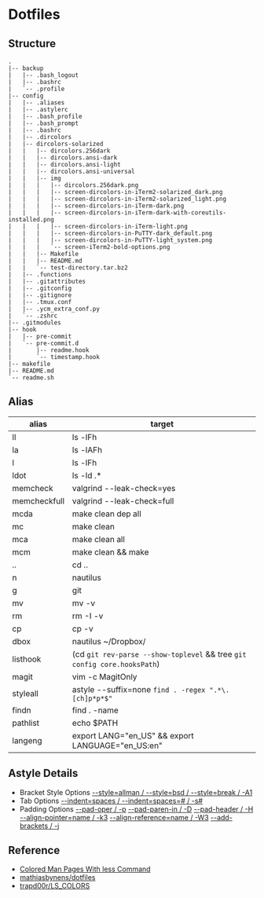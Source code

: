 # Dotfiles

## Structure
```
.
|-- backup
|   |-- .bash_logout
|   |-- .bashrc
|   `-- .profile
|-- config
|   |-- .aliases
|   |-- .astylerc
|   |-- .bash_profile
|   |-- .bash_prompt
|   |-- .bashrc
|   |-- .dircolors
|   |-- dircolors-solarized
|   |   |-- dircolors.256dark
|   |   |-- dircolors.ansi-dark
|   |   |-- dircolors.ansi-light
|   |   |-- dircolors.ansi-universal
|   |   |-- img
|   |   |   |-- dircolors.256dark.png
|   |   |   |-- screen-dircolors-in-iTerm2-solarized_dark.png
|   |   |   |-- screen-dircolors-in-iTerm2-solarized_light.png
|   |   |   |-- screen-dircolors-in-iTerm-dark.png
|   |   |   |-- screen-dircolors-in-iTerm-dark-with-coreutils-installed.png
|   |   |   |-- screen-dircolors-in-iTerm-light.png
|   |   |   |-- screen-dircolors-in-PuTTY-dark_default.png
|   |   |   |-- screen-dircolors-in-PuTTY-light_system.png
|   |   |   `-- screen-iTerm2-bold-options.png
|   |   |-- Makefile
|   |   |-- README.md
|   |   `-- test-directory.tar.bz2
|   |-- .functions
|   |-- .gitattributes
|   |-- .gitconfig
|   |-- .gitignore
|   |-- .tmux.conf
|   |-- .ycm_extra_conf.py
|   `-- .zshrc
|-- .gitmodules
|-- hook
|   |-- pre-commit
|   `-- pre-commit.d
|       |-- readme.hook
|       `-- timestamp.hook
|-- makefile
|-- README.md
`-- readme.sh
```

## Alias
|alias|target|
|-----|------|
|ll|ls -lFh| #size,show type,human readable
|la|ls -lAFh| #long list,show almost all,show type,human readable
|l|ls -lFh| #size,show type,human readable
|ldot|ls -ld .*|
|memcheck|valgrind --leak-check=yes|
|memcheckfull|valgrind --leak-check=full|
|mcda|make clean dep all|
|mc|make clean|
|mca|make clean all|
|mcm|make clean && make|
|..|cd ..|
|n|nautilus|
|g|git|
|mv|mv -v|
|rm|rm -I -v|
|cp|cp -v|
|dbox|nautilus ~/Dropbox/|
|listhook|(cd `git rev-parse --show-toplevel` && tree `git config core.hooksPath`)|
|magit|vim -c MagitOnly|
|styleall|astyle --suffix=none `find . -regex ".*\.[ch]p*p*$"`|
|findn|find . -name|
|pathlist|echo $PATH | sed "s/:/\n/g"|
|langeng|export LANG="en_US" && export LANGUAGE="en_US:en"|

## Astyle Details

- Bracket Style Options
[--style=allman / --style=bsd / --style=break / -A1](http://astyle.sourceforge.net/astyle.html#_style=allman)
- Tab Options
[--indent=spaces / --indent=spaces=# / -s#](http://astyle.sourceforge.net/astyle.html#_indent=spaces)
- Padding Options
[--pad-oper / -p](http://astyle.sourceforge.net/astyle.html#_pad-oper)
[--pad-paren-in / -D](http://astyle.sourceforge.net/astyle.html#_pad-paren-in)
[--pad-header / -H](http://astyle.sourceforge.net/astyle.html#_pad-header)
[--align-pointer=name   / -k3](http://astyle.sourceforge.net/astyle.html#_align-pointer)
[--align-reference=name   / -W3](http://astyle.sourceforge.net/astyle.html#_align-reference)
[--add-brackets / -j](http://astyle.sourceforge.net/astyle.html#_add-brackets)

## Reference
- [Colored Man Pages With less Command](http://www.cyberciti.biz/faq/linux-unix-colored-man-pages-with-less-command/)
- [mathiasbynens/dotfiles](https://github.com/mathiasbynens/dotfiles)
- [trapd00r/LS_COLORS](https://github.com/trapd00r/LS_COLORS)

